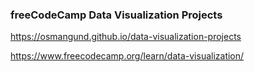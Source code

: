 ### freeCodeCamp Data Visualization Projects

https://osmangund.github.io/data-visualization-projects

https://www.freecodecamp.org/learn/data-visualization/
